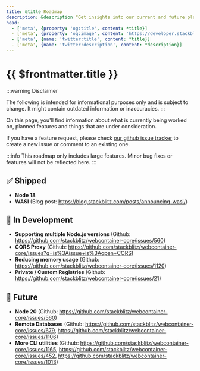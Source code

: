 ```yaml
---
title: &title Roadmap
description: &description "Get insights into our current and future plans for features in WebContainer. Let us know what you think!"
head:
  - ['meta', {property: 'og:title', content: *title}]
  - ['meta', {property: 'og:image', content: 'https://developer.stackblitz.com/img/og/webcontainer-project-configuration.png'}]
  - ['meta', {name: 'twitter:title', content: *title}]
  - ['meta', {name: 'twitter:description', content: *description}]
---
```


# {{ $frontmatter.title }}

:::warning Disclaimer

The following is intended for informational purposes only and is subject to change. It might contain outdated information or inaccuracies.
:::

On this page, you'll find information about what is currently being worked on, planned features and things that are under consideration.

If you have a feature request, please check [our github issue tracker](https://github.com/stackblitz/webcontainer-core/issues) to create a new issue or comment to an existing one.

:::info
This roadmap only includes large features. Minor bug fixes or features will not be reflected here.
:::

## ✅ Shipped

 * **Node 18**
 * **WASI** (Blog post: https://blog.stackblitz.com/posts/announcing-wasi/)

## 🚧 In Development

 * **Supporting multiple Node.js versions** (Github: https://github.com/stackblitz/webcontainer-core/issues/560)
 * **CORS Proxy** (Github: https://github.com/stackblitz/webcontainer-core/issues?q=is%3Aissue+is%3Aopen+CORS)
 * **Reducing memory usage** (Github: https://github.com/stackblitz/webcontainer-core/issues/1120)
 * **Private / Custom Registries** (Github: https://github.com/stackblitz/webcontainer-core/issues/21)

## 🦄 Future

 * **Node 20** (Github: https://github.com/stackblitz/webcontainer-core/issues/560)
 * **Remote Databases** (Github: https://github.com/stackblitz/webcontainer-core/issues/679, https://github.com/stackblitz/webcontainer-core/issues/1106)
 * **More CLI utilities** (Github: https://github.com/stackblitz/webcontainer-core/issues/1165, https://github.com/stackblitz/webcontainer-core/issues/452, https://github.com/stackblitz/webcontainer-core/issues/1013)

